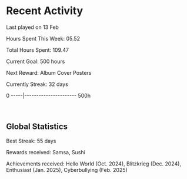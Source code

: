# Recent Activity
Last played on 13 Feb  

Hours Spent This Week: 05.52  

Total Hours Spent: 109.47  

Current Goal: 500 hours  

Next Reward: Album Cover Posters 

Currently Streak: 32 days 

0 -----|---------------------- 500h  
<br><br>

## Global Statistics
Best Streak: 55 days

Rewards received: Samsa, Sushi

Achievements received: Hello World (Oct. 2024), Blitzkrieg (Dec. 2024), Enthusiast (Jan. 2025), Cyberbullying (Feb. 2025)

